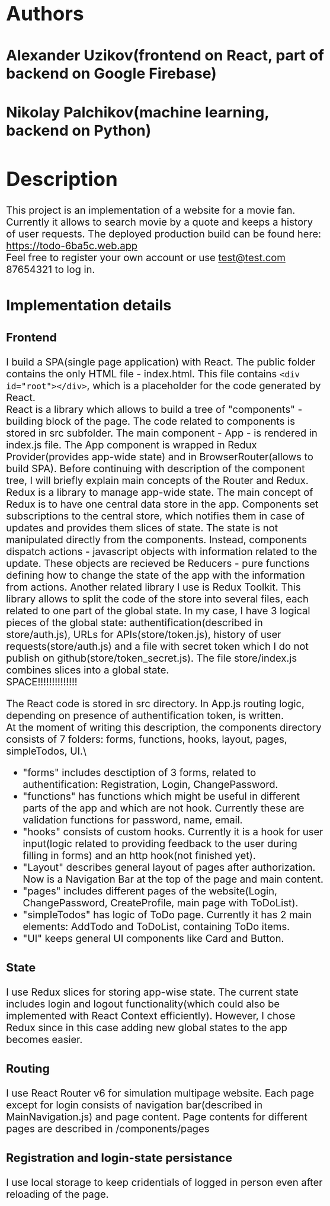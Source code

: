 <style type="text/css">
  body{
  font-size: 20pt;
}
</style>

# Authors

## Alexander Uzikov(frontend on React, part of backend on Google Firebase)

## Nikolay Palchikov(machine learning, backend on Python)

# Description

This project is an implementation of a website for a movie fan. Currently it allows to search movie by a quote and keeps a history of user requests.
The deployed production build can be found here: https://todo-6ba5c.web.app \
Feel free to register your own account or use test@test.com 87654321 to log in.

## Implementation details

### Frontend

I build a SPA(single page application) with React. The public folder contains the only HTML file - index.html. This file contains `<div id="root"></div>`, which is a placeholder for the code generated by React.\
React is a library which allows to build a tree of "components" - building block of the page. The code related to components is stored in src subfolder. The main component - App - is rendered in index.js file. The App component is wrapped in Redux Provider(provides app-wide state) and in BrowserRouter(allows to build SPA). Before continuing with description of the component tree, I will briefly explain main concepts of the Router and Redux.\
Redux is a library to manage app-wide state. The main concept of Redux is to have one central data store in the app. Components set subscriptions to the central store, which notifies them in case of updates and provides them slices of state. The state is not manipulated directly from the components. Instead, components dispatch actions - javascript objects with information related to the update. These objects are recieved be Reducers - pure functions defining how to change the state of the app with the information from actions. Another related library I use is Redux Toolkit. This library allows to split the code of the store into several files, each related to one part of the global state. In my case, I have 3 logical pieces of the global state: authentification(described in store/auth.js), URLs for APIs(store/token.js), history of user requests(store/auth.js) and a file with secret token which I do not publish on github(store/token_secret.js). The file store/index.js combines slices into a global state. \
SPACE!!!!!!!!!!!!!!

The React code is stored in src directory. In App.js routing logic, depending on presence of authentification token, is written.\
At the moment of writing this description, the components directory consists of 7 folders: forms, functions, hooks, layout, pages, simpleTodos, UI.\

- "forms" includes desctiption of 3 forms, related to authentification: Registration, Login, ChangePassword.
- "functions" has functions which might be useful in different parts of the app and which are not hook. Currently these are validation functions for password, name, email.
- "hooks" consists of custom hooks. Currently it is a hook for user input(logic related to providing feedback to the user during filling in forms) and an http hook(not finished yet).
- "Layout" describes general layout of pages after authorization. Now is a Navigation Bar at the top of the page and main content.
- "pages" includes different pages of the website(Login, ChangePassword, CreateProfile, main page with ToDoList).
- "simpleTodos" has logic of ToDo page. Currently it has 2 main elements: AddTodo and ToDoList, containing ToDo items.
- "UI" keeps general UI components like Card and Button.

### State

I use Redux slices for storing app-wise state. The current state includes login and logout functionality(which could also be implemented with React Context efficiently). However, I chose Redux since in this case adding new global states to the app becomes easier.

### Routing

I use React Router v6 for simulation multipage website. Each page except for login consists of navigation bar(described in MainNavigation.js) and page content. Page contents for different pages are described in /components/pages

### Registration and login-state persistance

I use local storage to keep cridentials of logged in person even after reloading of the page.
